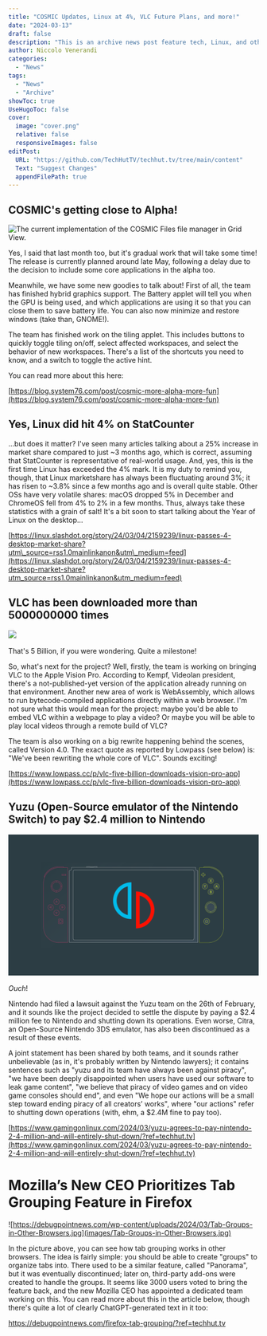 ```yaml
---
title: "COSMIC Updates, Linux at 4%, VLC Future Plans, and more!"
date: "2024-03-13"
draft: false
description: "This is an archive news post feature tech, Linux, and other open-source news. This is an older article that was part of a migration. There will be missing images, broken links, and potentially other issues."
author: Niccolo Venerandi
categories:
  - "News"
tags:
  - "News"
  - "Archive"
showToc: true
UseHugoToc: false
cover:
  image: "cover.png"
  relative: false
  responsiveImages: false
editPost:
  URL: "https://github.com/TechHutTV/techhut.tv/tree/main/content"
  Text: "Suggest Changes"
  appendFilePath: true
---
```


## COSMIC's getting close to Alpha!

![The current implementation of the COSMIC Files file manager in Grid View.](https://images.prismic.io/blog-system76/ZfDP4UmNsf2sHiIy_image5.png?auto=format,compress&w=1536&h=920&fm=png)

Yes, I said that last month too, but it's gradual work that will take some time! The release is currently planned around late May, following a delay due to the decision to include some core applications in the alpha too.

Meanwhile, we have some new goodies to talk about! First of all, the team has finished hybrid graphics support. The Battery applet will tell you when the GPU is being used, and which applications are using it so that you can close them to save battery life. You can also now minimize and restore windows (take than, GNOME!).

The team has finished work on the tiling applet. This includes buttons to quickly toggle tiling on/off, select affected workspaces, and select the behavior of new workspaces. There's a list of the shortcuts you need to know, and a switch to toggle the active hint.

You can read more about this here:

[https://blog.system76.com/post/cosmic-more-alpha-more-fun](https://blog.system76.com/post/cosmic-more-alpha-more-fun)

## Yes, Linux did hit 4% on StatCounter

…but does it matter? I've seen many articles talking about a 25% increase in market share compared to just ~3 months ago, which is correct, assuming that StatCounter is representative of real-world usage. And, yes, this is the first time Linux has exceeded the 4% mark. It is my duty to remind you, though, that Linux marketshare has always been fluctuating around 3%; it has risen to ~3.8% since a few months ago and is overall quite stable. Other OSs have very volatile shares: macOS dropped 5% in December and ChromeOS fell from 4% to 2% in a few months. Thus, always take these statistics with a grain of salt! It's a bit soon to start talking about the Year of Linux on the desktop…

[https://linux.slashdot.org/story/24/03/04/2159239/linux-passes-4-desktop-market-share?utm\_source=rss1.0mainlinkanon&utm\_medium=feed](https://linux.slashdot.org/story/24/03/04/2159239/linux-passes-4-desktop-market-share?utm_source=rss1.0mainlinkanon&utm_medium=feed)

## VLC has been downloaded more than 5000000000 times

![](https://media.beehiiv.com/cdn-cgi/image/fit=scale-down,format=auto,onerror=redirect,quality=80/uploads/asset/file/2fb1100e-c0b5-4ceb-ab47-289b1152ee20/kevin-jarrett-rip5luxidKI-unsplash.jpeg?t=1709782618)

That's 5 Billion, if you were wondering. Quite a milestone!

So, what's next for the project? Well, firstly, the team is working on bringing VLC to the Apple Vision Pro. According to Kempf, Videolan president, there's a not-published-yet version of the application already running on that environment. Another new area of work is WebAssembly, which allows to run bytecode-compiled applications directly within a web browser. I'm not sure what this would mean for the project: maybe you'd be able to embed VLC within a webpage to play a video? Or maybe you will be able to play local videos through a remote build of VLC?

The team is also working on a big rewrite happening behind the scenes, called Version 4.0. The exact quote as reported by Lowpass (see below) is: "We've been rewriting the whole core of VLC". Sounds exciting!

[https://www.lowpass.cc/p/vlc-five-billion-downloads-vision-pro-app](https://www.lowpass.cc/p/vlc-five-billion-downloads-vision-pro-app)

## Yuzu (Open-Source emulator of the Nintendo Switch) to pay $2.4 million to Nintendo

![I'm worried about the future of emulation](images/yuzu-switch-feature-image-1.png)

_Ouch_!

Nintendo had filed a lawsuit against the Yuzu team on the 26th of February, and it sounds like the project decided to settle the dispute by paying a $2.4 million fee to Nintendo and shutting down its operations. Even worse, Citra, an Open-Source Nintendo 3DS emulator, has also been discontinued as a result of these events.

A joint statement has been shared by both teams, and it sounds rather unbelievable (as in, it's probably written by Nintendo lawyers); it contains sentences such as "yuzu and its team have always been against piracy", "we have been deeply disappointed when users have used our software to leak game content", "we believe that piracy of video games and on video game consoles should end", and even "We hope our actions will be a small step toward ending piracy of all creators’ works", where "our actions" refer to shutting down operations (with, ehm, a $2.4M fine to pay too).

[https://www.gamingonlinux.com/2024/03/yuzu-agrees-to-pay-nintendo-2-4-million-and-will-entirely-shut-down/?ref=techhut.tv](https://www.gamingonlinux.com/2024/03/yuzu-agrees-to-pay-nintendo-2-4-million-and-will-entirely-shut-down/?ref=techhut.tv)

# Mozilla’s New CEO Prioritizes Tab Grouping Feature in Firefox

![https://debugpointnews.com/wp-content/uploads/2024/03/Tab-Groups-in-Other-Browsers.jpg](images/Tab-Groups-in-Other-Browsers.jpg)

In the picture above, you can see how tab grouping works in other browsers. The idea is fairly simple: you should be able to create "groups" to organize tabs into. There used to be a similar feature, called "Panorama", but it was eventually discontinued; later on, third-party add-ons were created to handle the groups. It seems like 3000 users voted to bring the feature back, and the new Mozilla CEO has appointed a dedicated team working on this. You can read more about this in the article below, though there's quite a lot of clearly ChatGPT-generated text in it too:

https://debugpointnews.com/firefox-tab-grouping/?ref=techhut.tv
